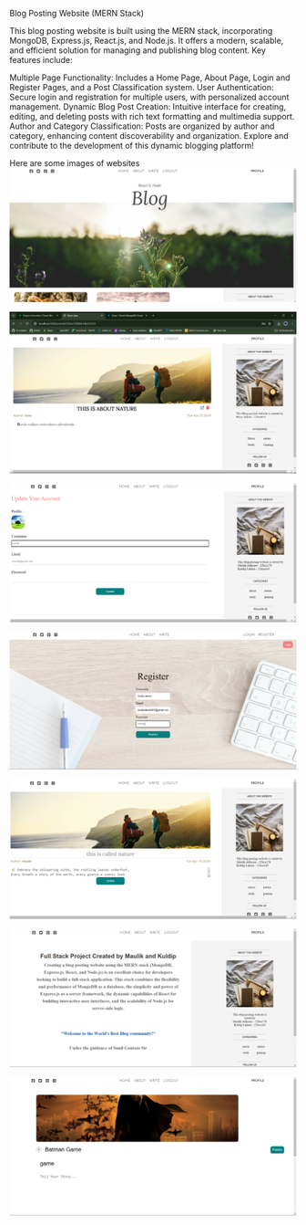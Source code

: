 Blog Posting Website (MERN Stack)

This blog posting website is built using the MERN stack, incorporating MongoDB, Express.js, React.js, and Node.js. It offers a modern, scalable, and efficient solution for managing and publishing blog content. Key features include:

Multiple Page Functionality: Includes a Home Page, About Page, Login and Register Pages, and a Post Classification system.
User Authentication: Secure login and registration for multiple users, with personalized account management.
Dynamic Blog Post Creation: Intuitive interface for creating, editing, and deleting posts with rich text formatting and multimedia support.
Author and Category Classification: Posts are organized by author and category, enhancing content discoverability and organization.
Explore and contribute to the development of this dynamic blogging platform!

Here are some images of websites
![Alt text](homepg.png)

![Alt text](homepg2.png)

![Alt text](profile.png)

![Alt text](register.png)

![Alt text](singlepost.png)

![Alt text](writing%20post.png)

![Alt text](writng%20a%20post.png)

